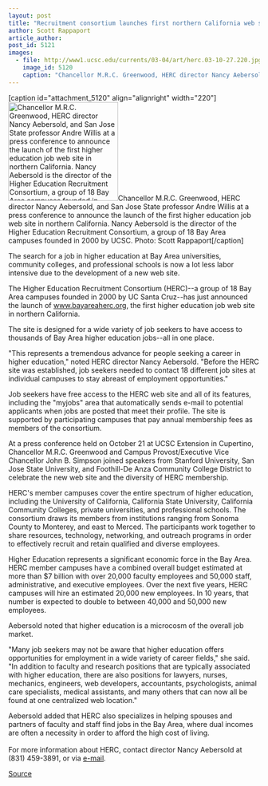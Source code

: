 ```yaml
---
layout: post
title: "Recruitment consortium launches first northern California web site for jobs in higher education"
author: Scott Rappaport
article_author: 
post_id: 5121
images:
  - file: http://www1.ucsc.edu/currents/03-04/art/herc.03-10-27.220.jpg
    image_id: 5120
    caption: "Chancellor M.R.C. Greenwood, HERC director Nancy Aebersold, and San Jose State professor Andre Willis at a press conference to announce the launch of the first higher education job web site in northern California. Nancy Aebersold is the director of the Higher Education Recruitment Consortium, a group of 18 Bay Area campuses founded in 2000 by UCSC. Photo: Scott Rappaport"
---
```


[caption id="attachment_5120" align="alignright" width="220"]<a href="http://dev-ucsc-news.pantheonsite.io/wp-content/uploads/2003/10/herc.03-10-27.220.jpg"><img class="size-full wp-image-5120" src="http://dev-ucsc-news.pantheonsite.io/wp-content/uploads/2003/10/herc.03-10-27.220.jpg" alt="Chancellor M.R.C. Greenwood, HERC director Nancy Aebersold, and San Jose State professor Andre Willis at a press conference to announce the launch of the first higher education job web site in northern California. Nancy Aebersold is the director of the Higher Education Recruitment Consortium, a group of 18 Bay Area campuses founded in 2000 by UCSC. Photo: Scott Rappaport" width="220" height="198" /></a>Chancellor M.R.C. Greenwood, HERC director Nancy Aebersold, and San Jose State professor Andre Willis at a press conference to announce the launch of the first higher education job web site in northern California. Nancy Aebersold is the director of the Higher Education Recruitment Consortium, a group of 18 Bay Area campuses founded in 2000 by UCSC. Photo: Scott Rappaport[/caption]
<p>
  The search for a job in higher education at Bay Area universities, community colleges, and professional schools is now a lot less labor intensive due to the development of a new web site.
</p>
<p>
  The Higher Education Recruitment Consortium (HERC)--a group of 18 Bay Area campuses founded in 2000 by UC Santa Cruz--has just announced the launch of <a href="http://www.bayareaherc.org/">www.bayareaherc.org</a>, the first higher education job web site in northern California.
</p>
<p>
  The site is designed for a wide variety of job seekers to have access to thousands of Bay Area higher education jobs--all in one place.<br>
</p>
<p>
  "This represents a tremendous advance for people seeking a career in higher education," noted HERC director Nancy Aebersold. "Before the HERC site was established, job seekers needed to contact 18 different job sites at individual campuses to stay abreast of employment opportunities."<br>
</p>
<p>
  Job seekers have free access to the HERC web site and all of its features, including the "myjobs" area that automatically sends e-mail to potential applicants when jobs are posted that meet their profile. The site is supported by participating campuses that pay annual membership fees as members of the consortium.<br>
</p>
<p>
  At a press conference held on October 21 at UCSC Extension in Cupertino, Chancellor M.R.C. Greenwood and Campus Provost/Executive Vice Chancellor John B. Simpson joined speakers from Stanford University, San Jose State University, and Foothill-De Anza Community College District to celebrate the new web site and the diversity of HERC membership.<br>
</p>
<p>
  HERC's member campuses cover the entire spectrum of higher education, including the University of California, California State University, California Community Colleges, private universities, and professional schools. The consortium draws its members from institutions ranging from Sonoma County to Monterey, and east to Merced. The participants work together to share resources, technology, networking, and outreach programs in order to effectively recruit and retain qualified and diverse employees.<br>
</p>
<p>
  Higher Education represents a significant economic force in the Bay Area. HERC member campuses have a combined overall budget estimated at more than $7 billion with over 20,000 faculty employees and 50,000 staff, administrative, and executive employees. Over the next five years, HERC campuses will hire an estimated 20,000 new employees. In 10 years, that number is expected to double to between 40,000 and 50,000 new employees.<br>
</p>
<p>
  Aebersold noted that higher education is a microcosm of the overall job market.<br>
</p>
<p>
  "Many job seekers may not be aware that higher education offers opportunities for employment in a wide variety of career fields," she said. "In addition to faculty and research positions that are typically associated with higher education, there are also positions for lawyers, nurses, mechanics, engineers, web developers, accountants, psychologists, animal care specialists, medical assistants, and many others that can now all be found at one centralized web location."<br>
</p>
<p>
  Aebersold added that HERC also specializes in helping spouses and partners of faculty and staff find jobs in the Bay Area, where dual incomes are often a necessity in order to afford the high cost of living.<br>
  <br>
  For more information about HERC, contact director Nancy Aebersold at (831) 459-3891, or via <a href="mailto:nancy@bayareaherc.org">e-mail</a>.
</p>
<p><a href="http://www1.ucsc.edu/currents/03-04/10-27/jobs.html" title="Permalink to jobs">Source</a></p>
